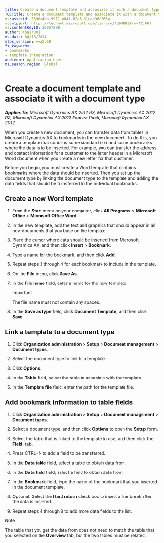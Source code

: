```yaml
---
title: Create a document template and associate it with a document type
TOCTitle: Create a document template and associate it with a document type
ms:assetid: 5390e4bb-9911-4841-82e5-81cae96c7664
ms:mtpsurl: https://technet.microsoft.com/library/Aa548928(v=AX.60)
ms:contentKeyID: 36057298
author: Khairunj
ms.date: 04/18/2014
mtps_version: v=AX.60
f1_keywords:
- bookmarks
- template integration
audience: Application User
ms.search.region: Global
---
```


# Create a document template and associate it with a document type 


_**Applies To:** Microsoft Dynamics AX 2012 R3, Microsoft Dynamics AX 2012 R2, Microsoft Dynamics AX 2012 Feature Pack, Microsoft Dynamics AX 2012_

When you create a new document, you can transfer data from tables in Microsoft Dynamics AX to bookmarks in the new document. To do this, you create a template that contains some standard text and some bookmarks where the data is to be inserted. For example, you can transfer the address and contact information for a customer to the letter header in a Microsoft Word document when you create a new letter for that customer.

Before you begin, you must create a Word template that contains bookmarks where the data should be inserted. Then you set up the document type by linking the document type to the template and adding the data fields that should be transferred to the individual bookmarks.

## Create a new Word template

1.  From the **Start** menu on your computer, click **All Programs** \> **Microsoft Office** \> **Microsoft Office Word**.

2.  In the new template, add the text and graphics that should appear in all new documents that you base on the template.

3.  Place the cursor where data should be inserted from Microsoft Dynamics AX, and then click **Insert** \> **Bookmark**.

4.  Type a name for the bookmark, and then click **Add**.

5.  Repeat steps 3 through 4 for each bookmark to include in the template.

6.  On the **File** menu, click **Save As**.

7.  In the **File name** field, enter a name for the new template.
    

    > [!IMPORTANT]
    > <P>The file name must not contain any spaces.</P>



8.  In the **Save as type** field, click **Document Template**, and then click **Save**.

## Link a template to a document type

1.  Click **Organization administration** \> **Setup** \> **Document management** \> **Document types**.

2.  Select the document type to link to a template.

3.  Click **Options**.

4.  In the **Table** field, select the table to associate with the template.

5.  In the **Template file** field, enter the path for the template file.

## Add bookmark information to table fields

1.  Click **Organization administration** \> **Setup** \> **Document management** \> **Document types**.

2.  Select a document type, and then click **Options** to open the **Setup** form.

3.  Select the table that is linked to the template to use, and then click the **Field:** tab.

4.  Press CTRL+N to add a field to be transferred.

5.  In the **Data table** field, select a table to obtain data from.

6.  In the **Data field** field, select a field to obtain data from.

7.  In the **Bookmark** field, type the name of the bookmark that you inserted in the document template.

8.  Optional: Select the **Hard return** check box to insert a line break after the data is inserted.

9.  Repeat steps 4 through 8 to add more data fields to the list.


> [!NOTE]
> <P>The table that you get the data from does not need to match the table that you selected on the <STRONG>Overview</STRONG> tab, but the two tables must be related.</P>


  


